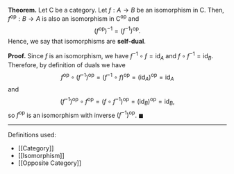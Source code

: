 **Theorem.** Let $\mathsf{C}$ be a category. Let $f:A\to B$ be an isomorphism in $\mathsf{C}$. Then, $f^\text{op}:B\to A$ is also an isomorphism in $\mathsf{C}^\text{op}$ and $$(f^\text{op})^{-1}=(f^{-1})^\text{op}.$$Hence, we say that isomorphisms are **self-dual**.

**Proof.** Since $f$ is an isomorphism, we have $f^{-1}\circ f=\text{id}_{A}$ and $f\circ f^{-1}=\text{id}_{B}$. Therefore, by definition of duals we have $$f^\text{op}\circ (f^{-1})^\text{op}=(f^{-1}\circ f)^\text{op}=(\text{id}_{A})^\text{op}=\text{id}_{A}$$and $$(f^{-1})^\text{op}\circ f^\text{op}=(f\circ f^{-1})^\text{op}=(\text{id}_{B})^\text{op}=\text{id}_{B},$$so $f^\text{op}$ is an isomorphism with inverse $(f^{-1})^\text{op}$. $\blacksquare$
***
Definitions used:
- [[Category]]
- [[Isomorphism]]
- [[Opposite Category]]
 